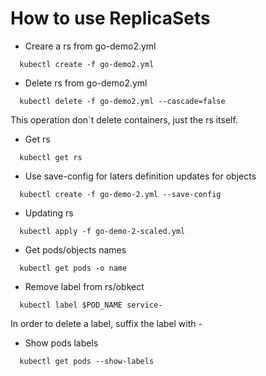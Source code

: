 # How to use ReplicaSets

* Creare a rs from go-demo2.yml
```shell
  kubectl create -f go-demo2.yml
```

* Delete rs from go-demo2.yml
```shell
  kubectl delete -f go-demo2.yml --cascade=false
```
This operation don´t delete containers, just the rs itself.

* Get rs
```shell
  kubectl get rs
```

* Use save-config for laters definition updates for objects
```shell
  kubectl create -f go-demo-2.yml --save-config
```

* Updating rs
```shell
  kubectl apply -f go-demo-2-scaled.yml
```

* Get pods/objects names
```shell
  kubectl get pods -o name
```

* Remove label from rs/obkect
```shell
  kubectl label $POD_NAME service-
```

In order to delete a label, suffix the label with -

* Show pods labels
```shell
  kubectl get pods --show-labels 
```
